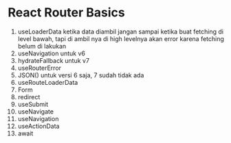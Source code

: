 # React Router Basics

1. useLoaderData ketika data diambil jangan sampai ketika buat fetching di level
   bawah, tapi di ambil nya di high levelnya akan error karena fetching belum di
   lakukan
2. useNavigation untuk v6
3. hydrateFallback untuk v7
4. useRouterError
5. JSON() untuk versi 6 saja, 7 sudah tidak ada
6. useRouteLoaderData
7. Form
8. redirect
9. useSubmit
10. useNavigate
11. useNavigation
12. useActionData
13. await
